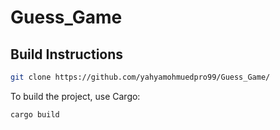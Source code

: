 # Guess_Game

## Build Instructions


```bash
git clone https://github.com/yahyamohmuedpro99/Guess_Game/
```
To build the project, use Cargo:
```bash
cargo build
```
